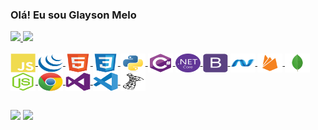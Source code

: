  ### Olá! Eu sou Glayson Melo
 
 <div>
  <a href="https://github.com/glaysonmelo">
  <img height="180em" src="https://github-readme-stats.vercel.app/api?username=glaysonmelo&show_icons=true&theme=dark&include_all_commits=true&count_private=true"/>
  <img height="180em" src="https://github-readme-stats.vercel.app/api/top-langs/?username=glaysonmelo&layout=compact&langs_count=7&theme=dark"/>
</div>

 <div style="display: inline_block"><br>
  <img align="center" alt="Glaysonmelo-Js" height="30" width="40" src="https://raw.githubusercontent.com/devicons/devicon/master/icons/javascript/javascript-plain.svg">
  <img align="center" alt="Glaysonmelo-jquery" height="30" width="40" src="https://github.com/devicons/devicon/blob/master/icons/jquery/jquery-original.svg">
  <img align="center" alt="Glaysonmelo-HTML" height="30" width="40" src="https://raw.githubusercontent.com/devicons/devicon/master/icons/html5/html5-original.svg">
  <img align="center" alt="Glaysonmelo-CSS" height="30" width="40" src="https://raw.githubusercontent.com/devicons/devicon/master/icons/css3/css3-original.svg">
  <img align="center" alt="Glaysonmelo-Python" height="30" width="40" src="https://raw.githubusercontent.com/devicons/devicon/master/icons/python/python-original.svg">
  <img align="center" alt="Glaysonmelo-Csharp" height="30" width="40" src="https://raw.githubusercontent.com/devicons/devicon/master/icons/csharp/csharp-original.svg">
   <img align="center" alt="Glaysonmelo-dotnetcore" height="30" width="40" src="https://github.com/devicons/devicon/blob/master/icons/dotnetcore/dotnetcore-original.svg">
  <img align="center" alt="Glaysonmelo-bootstrap" height="30" width="40" src="https://github.com/devicons/devicon/blob/master/icons/bootstrap/bootstrap-plain.svg">
  <img align="center" alt="Glaysonmelo-dot-net" height="30" width="40" src="https://github.com/devicons/devicon/blob/master/icons/dot-net/dot-net-original.svg">
  <img align="center" alt="Glaysonmelo-firebase" height="30" width="40" src="https://github.com/devicons/devicon/blob/master/icons/firebase/firebase-plain.svg">
  <img align="center" alt="Glaysonmelo-mongodb" height="30" width="40" src="https://github.com/devicons/devicon/blob/master/icons/mongodb/mongodb-original.svg">
  <img align="center" alt="Glaysonmelo-nodejs" height="30" width="40" src="https://github.com/devicons/devicon/blob/master/icons/nodejs/nodejs-original.svg">
   <img align="center" alt="Glaysonmelo-chrome" height="30" width="40" src="https://github.com/devicons/devicon/blob/master/icons/chrome/chrome-original.svg">
  <img align="center" alt="Glaysonmelo-visualstudio" height="30" width="40" src="https://github.com/devicons/devicon/blob/master/icons/visualstudio/visualstudio-plain.svg">
  <img align="center" alt="Glaysonmelo-vscode" height="30" width="40" src="https://github.com/devicons/devicon/blob/master/icons/vscode/vscode-original.svg">
  <img align="center" alt="Glaysonmelo-microsoftsqlserver" height="30" width="40" src="https://github.com/devicons/devicon/blob/master/icons/microsoftsqlserver/microsoftsqlserver-plain.svg">
</div>

   ##
 
<div> 
  <a href = "mailto:glaysonmelo@gmail.com"><img src="https://img.shields.io/badge/-Gmail-%23333?style=for-the-badge&logo=gmail&logoColor=white" target="_blank"></a>
  <a href="https://www.linkedin.com/in/glaysonmelo" target="_blank"><img src="https://img.shields.io/badge/-LinkedIn-%230077B5?style=for-the-badge&logo=linkedin&logoColor=white" target="_blank"></a>
 

</div>

